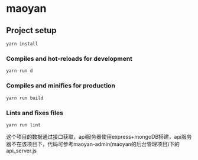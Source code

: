 # maoyan

## Project setup
```
yarn install
```

### Compiles and hot-reloads for development
```
yarn run d
```

### Compiles and minifies for production
```
yarn run build
```

### Lints and fixes files
```
yarn run lint
```

这个项目的数据通过接口获取，api服务器使用express+mongoDB搭建，api服务器不在该项目下，代码可参考maoyan-admin(maoyan的后台管理项目)下的api_server.js
